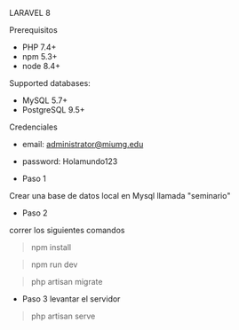 LARAVEL 8

Prerequisitos
* PHP 7.4+
* npm 5.3+
* node 8.4+

Supported databases:
* MySQL 5.7+
* PostgreSQL 9.5+


Credenciales
* email: administrator@miumg.edu
* password: Holamundo123

* Paso 1

Crear una base de datos local en Mysql llamada "seminario"

* Paso 2

correr los siguientes comandos

> npm install

> npm run dev

> php artisan migrate

* Paso 3 
levantar el servidor 

> php artisan serve
